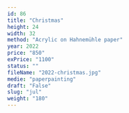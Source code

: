 ```yaml
---
id: 86
title: "Christmas"
height: 24
width: 32
method: "Acrylic on Hahnemühle paper"
year: 2022
price: "850"
exPrice: "1100"
status: ""
fileName: "2022-christmas.jpg"
medie: "paperpainting"
draft: "False"
slug: "jul"
weight: "180"
---
```

